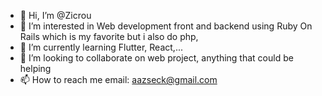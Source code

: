 - 👋 Hi, I’m @Zicrou
- 👀 I’m interested in Web development front and backend using Ruby On Rails which is my favorite but i also do php,
- 🌱 I’m currently learning Flutter, React,...
- 💞️ I’m looking to collaborate on web project, anything that could be helping
- 📫 How to reach me email: aazseck@gmail.com
<!---
Zicrou/Zicrou is a ✨ special ✨ repository because its `README.md` (this file) appears on your GitHub profile.
You can click the Preview link to take a look at your changes.
--->
